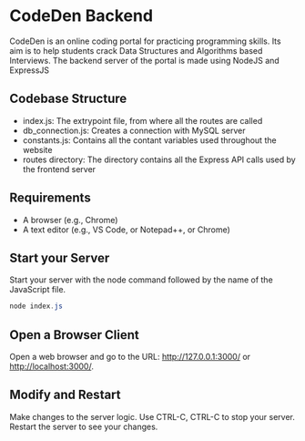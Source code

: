 # CodeDen Backend
CodeDen is an online coding portal for practicing programming skills. Its aim is to help students crack Data Structures and Algorithms based Interviews. The backend server of the portal is made using NodeJS and ExpressJS

## Codebase Structure
- index.js: The extrypoint file, from where all the routes are called
- db_connection.js: Creates a connection with MySQL server
- constants.js: Contains all the contant variables used throughout the website
- routes directory: The directory contains all the Express API calls used by the frontend server

## Requirements

- A browser (e.g., Chrome)
- A text editor (e.g., VS Code, or Notepad++, or Chrome)

## Start your Server

Start your server with the node command followed by the name of the JavaScript file.

```PowerShell
node index.js
```

## Open a Browser Client

Open a web browser and go to the URL: <http://127.0.0.1:3000/> or <http://localhost:3000/>.

## Modify and Restart

Make changes to the server logic. Use CTRL-C, CTRL-C to stop your server. Restart the server to see your changes.

